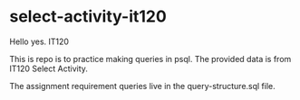 # select-activity-it120

Hello yes. IT120

This is repo is to practice making queries in psql. The provided data is from IT120 Select Activity.

The assignment requirement queries live in the query-structure.sql file.
